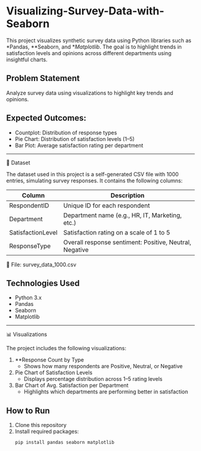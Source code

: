 # Visualizing-Survey-Data-with-Seaborn

This project visualizes synthetic survey data using Python libraries such as *Pandas, **Seaborn, and **Matplotlib*. The goal is to highlight trends in satisfaction levels and opinions across different departments using insightful charts.


## Problem Statement

Analyze survey data using visualizations to highlight key trends and opinions.

## Expected Outcomes:
- Countplot: Distribution of response types
- Pie Chart: Distribution of satisfaction levels (1–5)
- Bar Plot: Average satisfaction rating per department

---

🧾 Dataset

The dataset used in this project is a self-generated CSV file with 1000 entries, simulating survey responses. It contains the following columns:

| Column           | Description                                      |
|------------------|--------------------------------------------------|
| RespondentID   | Unique ID for each respondent                    |
| Department     | Department name (e.g., HR, IT, Marketing, etc.)  |
| SatisfactionLevel | Satisfaction rating on a scale of 1 to 5      |
| ResponseType   | Overall response sentiment: Positive, Neutral, Negative |

📁 File: survey_data_1000.csv



##  Technologies Used

- Python 3.x  
- Pandas  
- Seaborn  
- Matplotlib  

---
 📊 Visualizations

The project includes the following visualizations:

1. **Response Count by Type
   - Shows how many respondents are Positive, Neutral, or Negative
2. Pie Chart of Satisfaction Levels
   - Displays percentage distribution across 1–5 rating levels
3. Bar Chart of Avg. Satisfaction per Department
   - Highlights which departments are performing better in satisfaction


##  How to Run

1. Clone this repository
2. Install required packages:
   ```bash
   pip install pandas seaborn matplotlib

